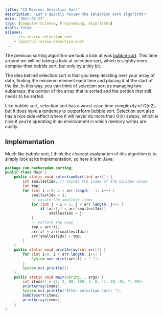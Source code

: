 ```yaml
---
title: "CS Review: Selection Sort"
description: "Let's quickly review the selection sort algorithm!"
date: '2021-02-27'
tags: [Computer-Science, Programming, Algorithms]
draft: false
aliases:
    - /cs-review-selection-sort
    - /post/cs-review-selection-sort
---
```


The previous sorting algorithm we took a look at was [bubble sort](https://hackeradam.com/cs-review-bubble-sort/). This time around we will be taking a look at selection sort, which is slightly more complex than bubble sort, but only by a tiny bit.

The idea behind selection sort is that you keep iterating over your array of data, finding the minimum element each time and placing it at the start of the list. In this way, you can think of selection sort as managing two subarrays: the portion of the array that is sorted and the portion that still needs to be sorted.

Like bubble sort, selection sort has a worst-case time complexity of O(n2), but it does have a tendency to outperform bubble sort. Selection sort also has a nice side-effect where it will never do more than O(n) swaps, which is nice if you’re operating in an environment in which memory writes are costly.

<!--more-->

## Implementation

Much like bubble sort, I think the clearest explanation of this algorithm is to simply look at its implementation, so here it is in Java:

```java
package com.hackeradam.sorting;
public class Main {
    public static void selectionSort(int arr[]) {
        int smallestIdx; // Stores the index of the minimum value
        int tmp;
        for (int i = 0; i < arr.length - 1; i++) {
            smallestIdx = i;
            // Locate the smallest items
            for (int j = i + 1; j < arr.length; j++) {
                if (arr[j] < arr[smallestIdx])
                    smallestIdx = j;
            }
            // Perform the swap
            tmp = arr[i];
            arr[i] = arr[smallestIdx];
            arr[smallestIdx] = tmp;
        }
    }
    public static void printArray(int arr[]) {
        for (int i=0; i < arr.length; i++) {
            System.out.print(arr[i] + " ");
        }
        System.out.println();
    }
    public static void main(String... args) {
        int items[] = {5, 2, 88, 100, 3, 0, -1, 20, 30, 7, 99};
        printArray(items);
        System.out.println("After selection sort: ");
        bubblesort(items);
        printArray(items);
    }
}
```